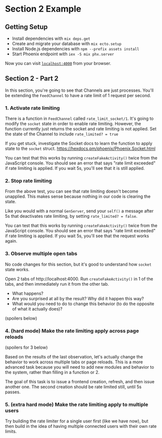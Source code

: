 # Section 2 Example

## Getting Setup

  * Install dependencies with `mix deps.get`
  * Create and migrate your database with `mix ecto.setup`
  * Install Node.js dependencies with `npm --prefix assets install`
  * Start Phoenix endpoint with `iex -S mix phx.server`

Now you can visit [`localhost:4000`](http://localhost:4000) from your browser.

## Section 2 - Part 2

In this section, you're going to see that Channels are just processes. You'll be extending the `FeedChannel`
to have a rate limit of 1 request per second.

### 1. Activate rate limiting

There is a function in `FeedChannel` called `rate_limit_socket/1`. It's going to modify the `socket` state in
order to enable rate limiting. However, the function currently just returns the socket and rate limiting is
not applied. Set the state of the Channel to include `rate_limited? = true`

If you get stuck, investigate the Socket docs to learn the function to apply state to the `socket` struct.
https://hexdocs.pm/phoenix/Phoenix.Socket.html

You can test that this works by running `createFakeActivity()` twice from the JavaScript console. You should see an
error that says "rate limit exceeded" if rate limiting is applied. If you wait 5s, you'll see that it is
still applied.

### 2. Stop rate limiting

From the above test, you can see that rate limiting doesn't become unapplied. This makes sense because nothing
in our code is clearing the state.

Like you would with a normal `GenServer`, send your `self()` a message after 5s that deactivates
rate limiting, by setting `rate_limited? = false`.

You can test that this works by running `createFakeActivity()` twice from the JavaScript console. You should see an
error that says "rate limit exceeded" if rate limiting is applied. If you wait 5s, you'll see that the request works
again.

### 3. Observe multiple open tabs

No code changes for this section, but it's good to understand how `socket` state works.

Open 2 tabs of http://localhost:4000. Run `createFakeActivity()` in 1 of the tabs, and then immediately run
it from the other tab.

* What happens?
* Are you surprised at all by the result? Why did it happen this way?
* What would you need to do to change this behavior (to do the opposite of what it actually does)?

(spoilers below)

### 4. (hard mode) Make the rate limiting apply across page reloads

(spoilers for 3 below)

Based on the results of the last observation, let's actually change the behavior to work across multiple
tabs or page reloads. This is a more advanced task because you will need to add new modules and behavior to the
system, rather than filling in a function or 2.

The goal of this task is to issue a frontend creation, refresh, and then issue another one. The second creation
should be rate limited still, until 5s passes.

### 5. (extra hard mode) Make the rate limiting apply to multiple users

Try building the rate limiter for a single user first (like we have now), but then build in the idea of having
multiple connected users with their own rate limits.
